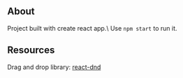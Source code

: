 ## About

Project built with create react app.\ 
Use `npm start` to run it.

## Resources
Drag and drop library: [react-dnd](https://react-dnd.github.io/react-dnd/docs/overview)
